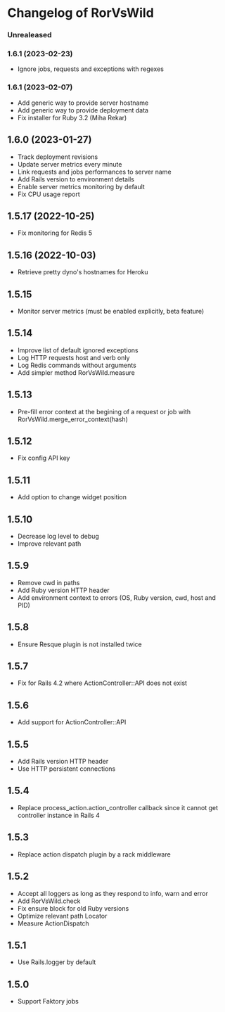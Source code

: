 # Changelog of RorVsWild

### Unrealeased

### 1.6.1 (2023-02-23)

* Ignore jobs, requests and exceptions with regexes

### 1.6.1 (2023-02-07)

* Add generic way to provide server hostname
* Add generic way to provide deployment data
* Fix installer for Ruby 3.2 (Miha Rekar)

## 1.6.0 (2023-01-27)

* Track deployment revisions
* Update server metrics every minute
* Link requests and jobs performances to server name
* Add Rails version to environment details
* Enable server metrics monitoring by default
* Fix CPU usage report

## 1.5.17 (2022-10-25)

* Fix monitoring for Redis 5

## 1.5.16 (2022-10-03)

* Retrieve pretty dyno's hostnames for Heroku

## 1.5.15

* Monitor server metrics (must be enabled explicitly, beta feature)

## 1.5.14

* Improve list of default ignored exceptions
* Log HTTP requests host and verb only
* Log Redis commands without arguments
* Add simpler method RorVsWild.measure

## 1.5.13

* Pre-fill error context at the begining of a request or job with RorVsWild.merge_error_context(hash)

## 1.5.12

* Fix config API key

## 1.5.11

* Add option to change widget position

## 1.5.10

* Decrease log level to debug
* Improve relevant path

## 1.5.9

* Remove cwd in paths
* Add Ruby version HTTP header
* Add environment context to errors (OS, Ruby version, cwd, host and PID)

## 1.5.8

* Ensure Resque plugin is not installed twice

## 1.5.7

* Fix for Rails 4.2 where ActionController::API does not exist

## 1.5.6

* Add support for ActionController::API

## 1.5.5

* Add Rails version HTTP header
* Use HTTP persistent connections

## 1.5.4

* Replace process_action.action_controller callback since it cannot get controller instance in Rails 4

## 1.5.3

* Replace action dispatch plugin by a rack middleware

## 1.5.2

* Accept all loggers as long as they respond to info, warn and error
* Add RorVsWild.check
* Fix ensure block for old Ruby versions
* Optimize relevant path Locator
* Measure ActionDispatch

## 1.5.1

* Use Rails.logger by default

## 1.5.0

* Support Faktory jobs
